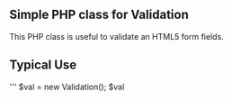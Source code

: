 ## Simple PHP class for Validation

This PHP class is useful to validate an HTML5 form fields.

## Typical Use

'''
$val = new Validation();
$val
